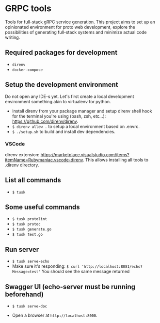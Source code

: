 # GRPC tools

Tools for full-stack gRPC service generation. This project aims to set up an opinionated environment for proto web development, explore the possibilities of generating full-stack systems and minimize actual code writing.


## Required packages for development
* `direnv`
* `docker-compose`

## Setup the development environment
Do not open any IDE-s yet. Let's first create a local development environment something akin to virtualenv for python.

* Install direnv from your package manager and setup direnv shell hook for the terminal you're using (bash, zsh, etc...): https://github.com/direnv/direnv.
* `$ direnv allow .` to setup a local environment based on .envrc.
* `$ ./setup.sh` to build and install dev dependencies.

### VSCode
direnv extension: https://marketplace.visualstudio.com/items?itemName=Rubymaniac.vscode-direnv. This allows installing all tools to .direnv directory.

## List all commands
* `$ tusk`

## Some useful commands
* `$ tusk protolint`
* `$ tusk protoc`
* `$ tusk generate.go`
* `$ tusk test.go`

## Run server
* `$ tusk serve-echo`
* Make sure it's responding: `$ curl 'http://localhost:8081/echo?Message=test'` You should see the same message returned

## Swagger UI (echo-server must be running beforehand)
* `$ tusk serve-doc`

* Open a browser at `http://localhost:8000`.
